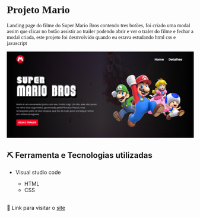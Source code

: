 <h1 style="font-family: verdana;">Projeto Mario</h1>
<p style="font-family: verdana;">Landing page do filme do Super Mario Bros contendo tres botões, foi criado uma modal assim que clicar no botão assistir ao trailer podendo abrir e ver o traler do filme e fechar a modal criada, este projeto foi desnvolvido quando eu estava estudando html css e javascript</p>

<img src="src/imagens/Capture de tela.PNG" alt="imagem do site">

<h2>⛏ Ferramenta e Tecnologias utilizadas</h2>

- Visual studio code

    - HTML
    - CSS 
 
 <br>
🔗 Link para visitar o <a href="https://joaovitor2004.github.io/projeto-mario/">site</a>
